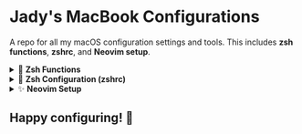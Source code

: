 # Jady's MacBook Configurations  
A repo for all my macOS configuration settings and tools. This includes **zsh functions**, **zshrc**, and **Neovim setup**.

<details>
<summary>📁 <strong>Zsh Functions</strong></summary>
  
<br>Your custom zsh functions are located in:  
`~/.zsh/functions`

### ⚙️ Ensure Proper Permissions  
Make sure the functions are readable by running:  
```bash
chmod +r ~/.zsh/functions/*.zsh
```
### 📌 Important:
- All function files should have the .zsh extension. <br>
- in you `~/.zshrc` ensure that you have the following code:
```bash
# Source all custom functions
for func_file in ~/.zsh/functions/*.zsh; do
  source "$func_file"
done
```
</details>

<details>
<summary>🔧 <strong>Zsh Configuration (zshrc)</strong></summary>
  
<br>Your zsh configuration file should be in:
`~/.zshrc`
</details>

<details>
<summary>✨ <strong>Neovim Setup</strong></summary>
  
<br>Your Neovim configuration should be stored in:
`~/.config/nvim`
</details>

## Happy configuring! 🚀
